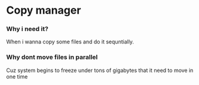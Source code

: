 # Copy manager
### Why i need it?
When i wanna copy some files and do it sequntially.

### Why dont move files in parallel
Cuz system begins to freeze under tons of gigabytes that it need to move in one time


